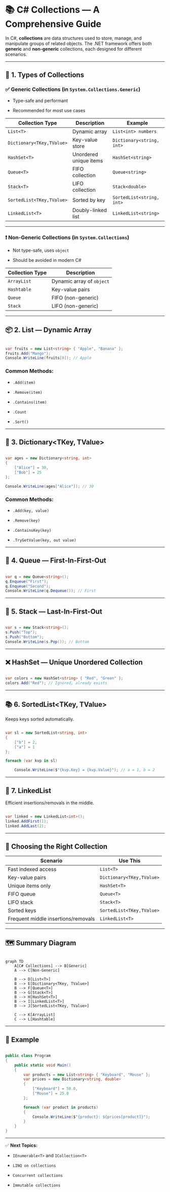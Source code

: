 # 📚 C# Collections — A Comprehensive Guide



In C#, **collections** are data structures used to store, manage, and manipulate groups of related objects. The .NET framework offers both **generic** and **non-generic** collections, each designed for different scenarios.



---



## 🧺 1. Types of Collections



### ✅ Generic Collections (in `System.Collections.Generic`)

- Type-safe and performant

- Recommended for most use cases



| Collection Type      | Description                              | Example                         |
|----------------------|------------------------------------------|----------------------------------|
| `List<T>`            | Dynamic array                            | `List<int> numbers`             |
| `Dictionary<TKey,TValue>` | Key-value store                     | `Dictionary<string, int>`       |
| `HashSet<T>`         | Unordered unique items                   | `HashSet<string>`               |
| `Queue<T>`           | FIFO collection                          | `Queue<string>`                 |
| `Stack<T>`           | LIFO collection                          | `Stack<double>`                 |
| `SortedList<TKey,TValue>` | Sorted by key                     | `SortedList<string, int>`       |
| `LinkedList<T>`      | Doubly-linked list                       | `LinkedList<string>`            |



---



### ❗ Non-Generic Collections (in `System.Collections`)

- Not type-safe, uses `object`

- Should be avoided in modern C#



| Collection Type   | Description                |
|-------------------|----------------------------|
| `ArrayList`       | Dynamic array of `object`  |
| `Hashtable`       | Key-value pairs            |
| `Queue`           | FIFO (non-generic)         |
| `Stack`           | LIFO (non-generic)         |



---



## 📦 2. List<T> — Dynamic Array



```csharp

var fruits = new List<string> { "Apple", "Banana" };
fruits.Add("Mango");
Console.WriteLine(fruits[0]); // Apple

```



### Common Methods:

- `.Add(item)`

- `.Remove(item)`

- `.Contains(item)`

- `.Count`

- `.Sort()`



---



## 🧾 3. Dictionary<TKey, TValue>



```csharp

var ages = new Dictionary<string, int>
{
    ["Alice"] = 30,
    ["Bob"] = 25
};

Console.WriteLine(ages["Alice"]); // 30

```



### Common Methods:

- `.Add(key, value)`

- `.Remove(key)`

- `.ContainsKey(key)`

- `.TryGetValue(key, out value)`



---



## 🔁 4. Queue<T> — First-In-First-Out



```csharp

var q = new Queue<string>();
q.Enqueue("First");
q.Enqueue("Second");
Console.WriteLine(q.Dequeue()); // First

```



---



## 🔂 5. Stack<T> — Last-In-First-Out



```csharp

var s = new Stack<string>();
s.Push("Top");
s.Push("Bottom");
Console.WriteLine(s.Pop()); // Bottom

```



---



## ❌ HashSet<T> — Unique Unordered Collection



```csharp

var colors = new HashSet<string> { "Red", "Green" };
colors.Add("Red"); // Ignored, already exists

```



---



## 📚 6. SortedList<TKey, TValue>



Keeps keys sorted automatically.



```csharp

var sl = new SortedList<string, int>
{
    ["b"] = 2,
    ["a"] = 1
};

foreach (var kvp in sl)

    Console.WriteLine($"{kvp.Key} = {kvp.Value}"); // a = 1, b = 2

```



---



## 🧵 7. LinkedList<T>



Efficient insertions/removals in the middle.



```csharp

var linked = new LinkedList<int>();
linked.AddFirst(1);
linked.AddLast(2);

```



---



## 🧠 Choosing the Right Collection



| Scenario                               | Use This               |
|----------------------------------------|------------------------|
| Fast indexed access                    | `List<T>`              |
| Key-value pairs                        | `Dictionary<TKey,TValue>` |
| Unique items only                      | `HashSet<T>`           |
| FIFO queue                             | `Queue<T>`             |
| LIFO stack                             | `Stack<T>`             |
| Sorted keys                            | `SortedList<TKey,TValue>` |
| Frequent middle insertions/removals   | `LinkedList<T>`        |



---



## 🗺️ Summary Diagram



```mermaid

graph TD
    A[C# Collections] --> B[Generic]
    A --> C[Non-Generic]
    
    B --> D[List<T>]
    B --> E[Dictionary<TKey, TValue>]
    B --> F[Queue<T>]
    B --> G[Stack<T>]
    B --> H[HashSet<T>]
    B --> I[LinkedList<T>]
    B --> J[SortedList<TKey, TValue>]
    
    C --> K[ArrayList]
    C --> L[Hashtable]
```



---



## 🧪 Example



```csharp

public class Program
{
    public static void Main()
    {
        var products = new List<string> { "Keyboard", "Mouse" };
        var prices = new Dictionary<string, double>
        {
            ["Keyboard"] = 50.0,
            ["Mouse"] = 25.0
        };

        foreach (var product in products)
        {
            Console.WriteLine($"{product}: ${prices[product]}");
        }
    }
}

```



---



✅ **Next Topics:**

- `IEnumerable<T>` and `ICollection<T>`

- `LINQ on collections`

- `Concurrent collections`

- `Immutable collections`
